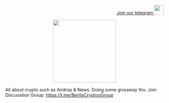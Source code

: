 <p style="font-size:14px" align="right">
<a href="https://t.me/BeritaCryptoo" target="_blank">Join our telegram <img src="https://user-images.githubusercontent.com/50621007/183283867-56b4d69f-bc6e-4939-b00a-72aa019d1aea.png" width="30"/></a>

<p align="center">
  <img height="200" height="auto" src="https://user-images.githubusercontent.com/108946833/184273211-97b240e1-d066-44f2-87a9-06fe1788bb7b.jpg">
</p>

All about crypto such as Airdrop & News.
Doing some giveaway tho.
Join Discusstion Group:
https://t.me/BeritaCryptooGroup
